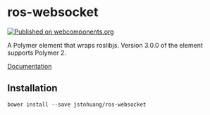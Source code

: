 # ros-websocket
[![Published on webcomponents.org](https://img.shields.io/badge/webcomponents.org-published-blue.svg)](https://www.webcomponents.org/element/jstnhuang/ros-websocket)

A Polymer element that wraps roslibjs.
Version 3.0.0 of the element supports Polymer 2.

[Documentation](http://jstnhuang.github.io/ros-websocket/components/ros-websocket/)

## Installation
`bower install --save jstnhuang/ros-websocket`
